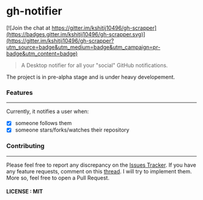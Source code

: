 # gh-notifier

[![Join the chat at https://gitter.im/kshitij10496/gh-scrapper](https://badges.gitter.im/kshitij10496/gh-scrapper.svg)](https://gitter.im/kshitij10496/gh-scrapper?utm_source=badge&utm_medium=badge&utm_campaign=pr-badge&utm_content=badge)

> A Desktop notifier for all your "social" GitHub notifications.

The project is in pre-alpha stage and is under heavy developement.

### Features
---------------
Currently, it notifies a user when:

- [x] someone follows them
- [x] someone stars/forks/watches their repository

### Contributing
------------------
Please feel free to report any discrepancy on the [Issues Tracker]().
If you have any feature requests, comment on this [thread]().
I will try to implement them.
More so, feel free to open a Pull Request.

#### LICENSE : MIT
